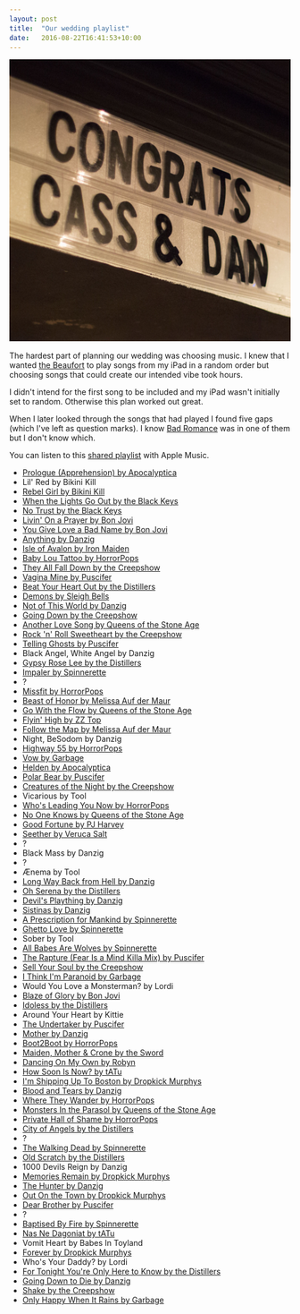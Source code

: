 ```yaml
---
layout: post
title:  "Our wedding playlist"
date:   2016-08-22T16:41:53+10:00
---
```


![Congratulations from the Beaufort](congrats-cass-and-dan.jpeg)

​The hardest part of planning our wedding was choosing music.
I knew that I wanted [the Beaufort][] to play songs from my iPad in a random order but choosing songs that could create our intended vibe took hours.

[the Beaufort]: http://www.thebeaufort.com.au

I didn't intend for the first song to be included and my iPad wasn't initially set to random.
Otherwise this plan worked out great.

When I later looked through the songs that had played I found five gaps (which I've left as question marks).
I know [Bad Romance][] was in one of them but I don't know which.

[Bad Romance]: https://itunes.apple.com/album/id903213354?i=903213375

You can listen to this [shared playlist][] with Apple Music.

[shared playlist]: https://itunes.apple.com/playlist/idpl.058800483af44889abd1c928dc3ce4f2

- [Prologue (Apprehension) by Apocalyptica](https://itunes.apple.com/album/id830644723?i=830644832)
- Lil' Red by Bikini Kill
- [Rebel Girl by Bikini Kill](https://itunes.apple.com/album/id1049827844?i=1049828562)
- [When the Lights Go Out by the Black Keys](https://itunes.apple.com/album/id808948489?i=808948561)
- [No Trust by the Black Keys](https://itunes.apple.com/album/id808947775?i=808950913)
- [Livin' On a Prayer by Bon Jovi](https://itunes.apple.com/album/id398138370?i=398138385)
- [You Give Love a Bad Name by Bon Jovi](https://itunes.apple.com/album/id398138370?i=398138393)
- [Anything by Danzig](https://itunes.apple.com/album/id23953150?i=23953170)
- [Isle of Avalon by Iron Maiden](https://itunes.apple.com/album/id979933119?i=979933133)
- [Baby Lou Tattoo by HorrorPops](https://itunes.apple.com/album/id272081538?i=272081550)
- [They All Fall Down by the Creepshow](https://itunes.apple.com/album/id393067735?i=393067748)
- [Vagina Mine by Puscifer](https://itunes.apple.com/album/id337397660?i=337397680)
- [Beat Your Heart Out by the Distillers](https://itunes.apple.com/album/id2897928?i=2897915)
- [Demons by Sleigh Bells](https://itunes.apple.com/album/id496416952?i=496416959)
- [Not of This World by Danzig](https://itunes.apple.com/album/id17075134?i=17075141)
- [Going Down by the Creepshow](https://itunes.apple.com/album/id393067735?i=393067756)
- [Another Love Song by Queens of the Stone Age](https://itunes.apple.com/album/id17112486?i=17112530)
- [Rock 'n' Roll Sweetheart by the Creepshow](https://itunes.apple.com/album/id335782763?i=335783314)
- [Telling Ghosts by Puscifer](https://itunes.apple.com/album/id464417439?i=464417603)
- Black Angel, White Angel by Danzig
- [Gypsy Rose Lee by the Distillers](https://itunes.apple.com/album/id271942099?i=271942113)
- [Impaler by Spinnerette](https://itunes.apple.com/album/id320692290?i=320692418)
- ?
- [Missfit by HorrorPops](https://itunes.apple.com/album/id272490105?i=272490127)
- [Beast of Honor by Melissa Auf der Maur](https://itunes.apple.com/album/id724394873?i=724395307)
- [Go With the Flow by Queens of the Stone Age](https://itunes.apple.com/album/id17112486?i=17112515)
- [Flyin' High by ZZ Top](https://itunes.apple.com/album/id551338231?i=551338297)
- [Follow the Map by Melissa Auf der Maur](https://itunes.apple.com/album/id362236555?i=362236585)
- Night, BeSodom by Danzig
- [Highway 55 by HorrorPops](https://itunes.apple.com/album/id272490105?i=272490138)
- [Vow by Garbage](https://itunes.apple.com/album/id1031111881?i=1031111954)
- [Helden by Apocalyptica](https://itunes.apple.com/album/id263120714?i=263121396)
- [Polar Bear by Puscifer](https://itunes.apple.com/album/id337433110?i=337433420)
- [Creatures of the Night by the Creepshow](https://itunes.apple.com/album/id1042680853?i=1042680862)
- Vicarious by Tool
- [Who's Leading You Now by HorrorPops](https://itunes.apple.com/album/id271948280?i=271948342)
- [No One Knows by Queens of the Stone Age](https://itunes.apple.com/album/id17112486?i=17112492)
- [Good Fortune by PJ Harvey](https://itunes.apple.com/album/id14714439?i=14714444)
- [Seether by Veruca Salt](https://itunes.apple.com/album/id265134156?i=265134820)
- ?
- Black Mass by Danzig
- ?
- Ænema by Tool
- [Long Way Back from Hell by Danzig](https://itunes.apple.com/album/id26513889?i=26513891)
- [Oh Serena by the Distillers](https://itunes.apple.com/album/id271942099?i=271942101)
- [Devil's Plaything by Danzig](https://itunes.apple.com/album/id26513889?i=26513915)
- [Sistinas by Danzig](https://itunes.apple.com/album/id23953150?i=23953194)
- [A Prescription for Mankind by Spinnerette](https://itunes.apple.com/album/id320692290?i=320692421)
- [Ghetto Love by Spinnerette](https://itunes.apple.com/album/id320692290?i=320692400)
- Sober by Tool
- [All Babes Are Wolves by Spinnerette](https://itunes.apple.com/album/id320692290?i=320692401)
- [The Rapture (Fear Is a Mind Killa Mix) by Puscifer](https://itunes.apple.com/album/id464417439?i=464417667)
- [Sell Your Soul by the Creepshow](https://itunes.apple.com/album/id1042680853?i=1042680866)
- [I Think I'm Paranoid by Garbage](https://itunes.apple.com/album/id1041854496?i=1041854498)
- Would You Love a Monsterman? by Lordi
- [Blaze of Glory by Bon Jovi](https://itunes.apple.com/album/id398138370?i=398138601)
- [Idoless by the Distillers](https://itunes.apple.com/album/id271942099?i=271942102)
- Around Your Heart by Kittie
- [The Undertaker by Puscifer](https://itunes.apple.com/album/id337397660?i=337397685)
- [Mother by Danzig](https://itunes.apple.com/album/id17075134?i=17075155)
- [Boot2Boot by HorrorPops](https://itunes.apple.com/album/id272490105?i=272490128)
- [Maiden, Mother & Crone by the Sword](https://itunes.apple.com/album/id593358540?i=593358591)
- [Dancing On My Own by Robyn](https://itunes.apple.com/album/id403712374?i=403712380)
- [How Soon Is Now? by tATu](https://itunes.apple.com/album/id18310373?i=18310392)
- [I'm Shipping Up To Boston by Dropkick Murphys](https://itunes.apple.com/album/id78964671?i=78964625)
- [Blood and Tears by Danzig](https://itunes.apple.com/album/id26513889?i=26513923)
- [Where They Wander by HorrorPops](https://itunes.apple.com/album/id272081538?i=272081546)
- [Monsters In the Parasol by Queens of the Stone Age](https://itunes.apple.com/album/id383717254?i=383717399)
- [Private Hall of Shame by HorrorPops](https://itunes.apple.com/album/id272490105?i=272490146)
- [City of Angels by the Distillers](https://itunes.apple.com/album/id271952003?i=271952187)
- ?
- [The Walking Dead by Spinnerette](https://itunes.apple.com/album/id320692290?i=320692416)
- [Old Scratch by the Distillers](https://itunes.apple.com/album/id271942099?i=271942107)
- 1000 Devils Reign by Danzig
- [Memories Remain by Dropkick Murphys](https://itunes.apple.com/album/id78963672?i=78963504)
- [The Hunter by Danzig](https://itunes.apple.com/album/id17075134?i=17075165)
- [Out On the Town by Dropkick Murphys](https://itunes.apple.com/album/id579114088?i=579114223)
- [Dear Brother by Puscifer](https://itunes.apple.com/album/id594305257?i=594305494)
- ?
- [Baptised By Fire by Spinnerette](https://itunes.apple.com/album/id320692290?i=320692404)
- [Nas Ne Dagoniat by tATu](https://itunes.apple.com/album/id18310373?i=18310410)
- Vomit Heart by Babes In Toyland
- [Forever by Dropkick Murphys](https://itunes.apple.com/album/id266355945?i=266356093)
- Who's Your Daddy? by Lordi
- [For Tonight You're Only Here to Know by the Distillers](https://itunes.apple.com/album/id2897928?i=2897919)
- [Going Down to Die by Danzig](https://itunes.apple.com/album/id1024611514?i=1024611938)
- [Shake by the Creepshow](https://itunes.apple.com/album/id1042680853?i=1042680863)
- [Only Happy When It Rains by Garbage](https://itunes.apple.com/album/id1031105676?i=1031105680)
